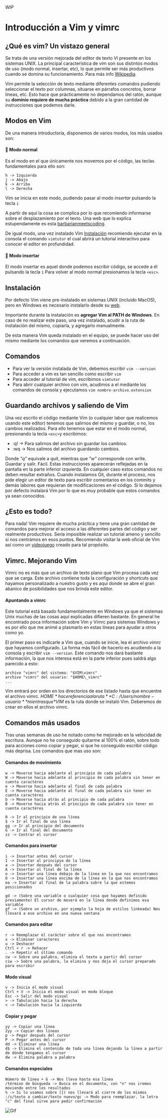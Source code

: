 *WIP*

# Introducción a Vim y vimrc

## ¿Qué es vim? Un vistazo general

Se trata de una versión mejorada del editor de texto *Vi* presente en los sistemas UNIX. La principal característica de vim son sus distintos modos de uso (modo normal, insertar, etc), lo que permite ser más productivos cuando se domina su funcionamiento. Para más info [Wikipedia](https://es.wikipedia.org/wiki/Vim).

Vim permite la selección de texto mediante diferentes comandos pudiendo seleccionar el texto por columnas, situarse en párrafos concretos, borrar líneas, etc. Esto hace que prácticamente no dependamos del ratón, aunque su **dominio requiere de mucha práctica** debido a la gran cantidad de instrucciones que podemos darle.

## Modos en Vim

De una manera introductoria, disponemos de varios modos, los más usados son:

#### :ghost: Modo normal 

Es el modo en el que únicamente nos movemos por el código, las teclas fundamentales para ello son:

```
h -> Izquierda
j -> Abajo
k -> Arriba
l -> Derecha
```

Vim se inicia en este modo, pudiendo pasar al modo *insertar* pulsando la tecla ```i```

A partir de aquí la cosa se complica por lo que recomiendo informarse sobre el desplazamiento por el texto. Una web que lo explica estupendamente es esta [barbarianmeetscoding](https://www.barbarianmeetscoding.com/blog/2019/02/08/boost-your-coding-fu-with-vscode-and-vim).

De igual modo, una vez instalado Vim [Instalación](#Instalación) recomiendo ejecutar en la consola el comando ```vimtutor``` el cual abrirá un tutorial interactivo para conocer el editor en profundidad.

#### :ghost: Modo insertar

El modo insertar es aquel donde podemos escribir código, se accede a él pulsando la tecla ```ì``` Para volver al modo normal presionamos la tecla ```<esc>```.

## Instalación

Por defecto Vim viene pre-instalado en sistemas UNIX (incluido MacOS), pero en Windows es necesario instalarlo desde su [web](https://www.vim.org/).

Importante durante la instalación es **agregar Vim al PATH de Windows**. En caso de no realizar este paso, una vez instalado, acudir a la ruta de instalación del mismo, copiarla, y agregarlo manualmente. 

De esta manera Vim queda instalado en el equipo, se puede hacer uso del mismo mediante los comandos que veremos a continuación.

## Comandos

* Para ver la versión instalada de Vim, debemos escribir ```vim --version```
* Para acceder a vim es tan sencillo como escribir ```vim```
* Para acceder al tutorial de vim, escribimos ```vimtutor```
* Para abrir cualquier archivo con vim, acudimos a el mediante los comandos de consola y ejecutamos ```vim nombre-archivo.extension```

## Guardando archivos y saliendo de Vim

Una vez escrito el código mediante Vim (o cualquier labor que realicemos usando este editor) tenemos que salirnos del mismo y guardar, o no, los cambios realizados. Para ello tenemos que estar en el modo normal, presionando la tecla ```<esc>```y escribimos:

* :q! -> Para salirnos del archivo sin guardar los cambios.
* :wq -> Nos salimos del archivo guardando cambios.

Donde *"q"* equivale a quit, mientras que *"w"* corresponde con write. Guardar y salir. Fácil. Estas instrucciones aparecerán reflejadas en la pantalla en la parte inferior izquierda. En cualquier caso estos comandos no deben resultar extraños. Cuando instalamos Git, durante el proceso, nos pide elegir un editor de texto para escribir comentarios en los commits y demás labores que requieran de modificaciones en el código. Si lo dejamos por defecto instalará Vim por lo que es muy probable que estos comandos ya sean conocidos.

## ¿Esto es todo?

Para nada! Vim requiere de mucha práctica y tiene una gran cantidad de comandos para mejorar el acceso a las diferentes partes del código y ser realmente productivos. Sería imposible realizar un tutorial ameno y sencillo si nos centrámos en esos puntos. Recomiendo visitar la web oficial de Vim así como un [videojuego](http://vim-adventures.com/) creado para tal propósito.

## Vimrc. Mejorando Vim

Vimrc no es más que un archivo de texto plano que Vim procesa cada vez que se carga. Este archivo contiene toda la configuración y shortcuts que hayamos personalizado a nuestro gusto y es aquí donde se abre el gran abanico de posibilidades que nos brinda este editor.

#### Apuntando a vimrc

Este tutorial está basado fundamentalmente en Windows ya que el sistemas Unix muchas de las cosas aquí explicadas difieren bastante. En general he encontrado poca información sobre Vim y Vimrc para sistemas Windows y es por ello que me animé a plasmarlo en estas líneas para ayudar a otros como yo.

El primer paso es indicarle a Vim que, cuando se inicie, lea el archivo *vimrc* que hayamos configurado. La forma más fácil de hacerlo es acudiendo a la consola y escribir ```vim --version```. Este comando nos dará bastante información, la que nos interesa está en la parte inferior pues saldrá algo parecido a esto:

```
archivo "vimrc" del sistema: "$VIM\vimrc"
archivo "vimrc" del usuario: "$HOME\_vimrc"
...
```

Vim entrará por orden en los directorios de ese listado hasta que encuentre el archivo vimrc. *$HOME* hace referencia a la ruta **C:/Users/nombre-usuario** mientras que *$VIM* es la ruta donde se instaló Vim. Deberemos de crear en ellos el archivo vimrc.

## Comandos más usados

Tras unas semanas de uso he notado como he mejorado en la velocidad de escritura. Aunque no he conseguido quitarme al 100% el ratón, sobre todo para acciones como copiar y pegar, si que he conseguido escribir código más deprisa. Los comandos que mas uso son:

#### Comandos de movimiento

```
w -> Moverse hacia adelante al principio de cada palabra
W -> Moverse hacia adelante al principio de cada palabra sin tener en cuenta caractéres
e -> Moverse hacia adelante al final de cada palabra
E -> Moverse hacia adelante al final de cada palabra sin tener en cuenta caractéres
b -> Moverse hacia atrás al principio de cada palabra
B -> Moverse hacia atrás al principio de cada palabra sin tener en cuenta caractéres

0 -> Ir al principio de una línea
$ -> Ir al final de una línea
gg -> Ir al principio del documento
G -> Ir al final del documento
zz -> Centrar el cursor
```

#### Comandos para insertar

```
i -> Insertar antes del cursor
I -> Insertar al principio de la línea
a -> Insertar después del cursor
A -> Insertar al final de la línea
o -> Insertar una línea debajo de la línea en la que nos encontramos
O -> Insertar una línea encima de la línea en la que nos encontramos
ea -> Insertar al final de la palabra sobre la que estemos posicionados

gd -> (Sobre una variable o cualquier cosa que hayamos definido previamente) El cursor de moverá en la línea donde definimos esa variable
gf -> (Sobre un arvhivo, por ejemplo la hoja de estilos linkeada) Nos llevará a ese archivo en una nueva ventana
```

#### Comandos para editar

```
r -> Reemplazar el carácter sobre el que nos encontramos
x -> Eliminar caracteres 
u -> Deshacer
Ctrl + r -> Rehacer
. -> Repetir el último comando
cw -> Sobre una palabra, elimina el texto a partir del cursor
ciw -> Sobre una palabra, la elimina y nos deja el cursor preparado para escribir
```

#### Modo visual

```
v -> Inicia el modo visual
Ctrl + V -> Inicia el modo visual en modo bloque
Esc -> Salir del modo visual
> -> Tabulación hacia la derecha
< -> Tabulación hacia la izquierda
```

#### Copiar y pegar

```
yy -> Copiar una línea
2yy -> Copiar dos líneas
p -> Pegar después del cursor
P -> Pegar antes del cursor
dd -> Eliminar una línea
d$ -> Elimina el contenido de toda una línea dejando la línea a partir de dónde tengamos el cursor
dw -> Elimina palabra a palabra
```

#### Comandos especiales

```
Número de línea + G -> Nos lleva hasta esa línea
/término de búsqueda -> Busca en el documento, con "n" nos iremos moviendo entre los resultados
% -> Si lo usamos sobre [{( nos llevará al cierre de los mismos
:/s/texto a cambiar/texto nuevo/gc -> Modo para reemplazar. la letra "c" del final sirve para pedir confirmación
```

![Gif](https://media.giphy.com/media/j2pSb1if71RKsVbRGm/giphy.gif)
